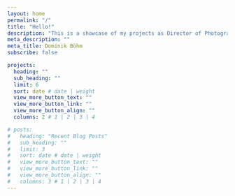 ```yaml
---
layout: home
permalink: "/"
title: "Hello!"
description: "This is a showcase of my projects as Director of Photography for narrative an documentary films."
meta_description: ""
meta_title: Dominik Böhm
subscribe: false

projects:
  heading: ""
  sub_heading: ""
  limit: 6
  sort: date # date | weight
  view_more_button_text: ""
  view_more_button_link: ""
  view_more_button_align: ""
  columns: 2 # 1 | 2 | 3 | 4

# posts:
#   heading: "Recent Blog Posts"
#   sub_heading: ""
#   limit: 3
#   sort: date # date | weight
#   view_more_button_text: ""
#   view_more_button_link: ""
#   view_more_button_align: ""
#   columns: 3 # 1 | 2 | 3 | 4
---
```

